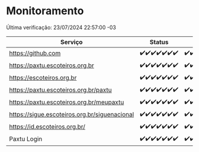 # Monitoramento

Última verificação: 23/07/2024 22:57:00 -03

|Serviço|Status|Últimas 24h|
|---|---|---|
|https://github.com|<span title="2024-07-17: OK=24">✔️</span><span title="2024-07-18: OK=23">✔️</span><span title="2024-07-19: OK=23">✔️</span><span title="2024-07-20: OK=24">✔️</span><span title="2024-07-21: OK=23">✔️</span><span title="2024-07-22: OK=23">✔️</span><span title="2024-07-23: OK=1">✔️</span>|<span title="22/07/2024 22:57:00 -03 : 200">✔️</span><span title="22/07/2024 23:30:00 -03 : 200">✔️</span><span title="23/07/2024 00:08:00 -03 : 200">✔️</span><span title="23/07/2024 01:09:00 -03 : 200">✔️</span><span title="23/07/2024 02:07:00 -03 : 200">✔️</span><span title="23/07/2024 03:10:00 -03 : 200">✔️</span><span title="23/07/2024 04:07:00 -03 : 200">✔️</span><span title="23/07/2024 05:11:00 -03 : 200">✔️</span><span title="23/07/2024 06:08:00 -03 : 200">✔️</span><span title="23/07/2024 07:07:00 -03 : 200">✔️</span><span title="23/07/2024 08:07:00 -03 : 200">✔️</span><span title="23/07/2024 09:13:00 -03 : 200">✔️</span><span title="23/07/2024 10:11:00 -03 : 200">✔️</span><span title="23/07/2024 11:07:00 -03 : 200">✔️</span><span title="23/07/2024 12:08:00 -03 : 200">✔️</span><span title="23/07/2024 13:09:00 -03 : 200">✔️</span><span title="23/07/2024 14:06:00 -03 : 200">✔️</span><span title="23/07/2024 15:09:00 -03 : 200">✔️</span><span title="23/07/2024 16:04:00 -03 : 200">✔️</span><span title="23/07/2024 17:07:00 -03 : 200">✔️</span><span title="23/07/2024 18:07:00 -03 : 200">✔️</span><span title="23/07/2024 19:07:00 -03 : 200">✔️</span><span title="23/07/2024 20:09:00 -03 : 200">✔️</span><span title="23/07/2024 21:35:00 -03 : 200">✔️</span><span title="23/07/2024 22:57:00 -03 : 200">✔️</span>|
|https://paxtu.escoteiros.org.br|<span title="2024-07-17: OK=24">✔️</span><span title="2024-07-18: OK=23">✔️</span><span title="2024-07-19: OK=23">✔️</span><span title="2024-07-20: OK=24">✔️</span><span title="2024-07-21: OK=23">✔️</span><span title="2024-07-22: OK=23">✔️</span><span title="2024-07-23: OK=1">✔️</span>|<span title="22/07/2024 22:57:00 -03 : 200">✔️</span><span title="22/07/2024 23:30:00 -03 : 200">✔️</span><span title="23/07/2024 00:08:00 -03 : 200">✔️</span><span title="23/07/2024 01:09:00 -03 : 200">✔️</span><span title="23/07/2024 02:07:00 -03 : 200">✔️</span><span title="23/07/2024 03:10:00 -03 : 200">✔️</span><span title="23/07/2024 04:07:00 -03 : 200">✔️</span><span title="23/07/2024 05:11:00 -03 : 200">✔️</span><span title="23/07/2024 06:08:00 -03 : 200">✔️</span><span title="23/07/2024 07:07:00 -03 : 200">✔️</span><span title="23/07/2024 08:07:00 -03 : 200">✔️</span><span title="23/07/2024 09:13:00 -03 : 200">✔️</span><span title="23/07/2024 10:11:00 -03 : 0">❌</span><span title="23/07/2024 11:07:00 -03 : 200">✔️</span><span title="23/07/2024 12:08:00 -03 : 200">✔️</span><span title="23/07/2024 13:09:00 -03 : 200">✔️</span><span title="23/07/2024 14:06:00 -03 : 200">✔️</span><span title="23/07/2024 15:09:00 -03 : 200">✔️</span><span title="23/07/2024 16:04:00 -03 : 200">✔️</span><span title="23/07/2024 17:07:00 -03 : 200">✔️</span><span title="23/07/2024 18:07:00 -03 : 200">✔️</span><span title="23/07/2024 19:07:00 -03 : 200">✔️</span><span title="23/07/2024 20:09:00 -03 : 200">✔️</span><span title="23/07/2024 21:35:00 -03 : 200">✔️</span><span title="23/07/2024 22:57:00 -03 : 200">✔️</span>|
|https://escoteiros.org.br|<span title="2024-07-17: OK=24">✔️</span><span title="2024-07-18: OK=23">✔️</span><span title="2024-07-19: OK=23">✔️</span><span title="2024-07-20: OK=24">✔️</span><span title="2024-07-21: OK=23">✔️</span><span title="2024-07-22: OK=23">✔️</span><span title="2024-07-23: OK=1">✔️</span>|<span title="22/07/2024 22:57:00 -03 : 200">✔️</span><span title="22/07/2024 23:30:00 -03 : 200">✔️</span><span title="23/07/2024 00:08:00 -03 : 200">✔️</span><span title="23/07/2024 01:09:00 -03 : 200">✔️</span><span title="23/07/2024 02:07:00 -03 : 200">✔️</span><span title="23/07/2024 03:10:00 -03 : 200">✔️</span><span title="23/07/2024 04:07:00 -03 : 200">✔️</span><span title="23/07/2024 05:11:00 -03 : 200">✔️</span><span title="23/07/2024 06:08:00 -03 : 200">✔️</span><span title="23/07/2024 07:07:00 -03 : 200">✔️</span><span title="23/07/2024 08:07:00 -03 : 200">✔️</span><span title="23/07/2024 09:13:00 -03 : 200">✔️</span><span title="23/07/2024 10:11:00 -03 : 200">✔️</span><span title="23/07/2024 11:07:00 -03 : 200">✔️</span><span title="23/07/2024 12:08:00 -03 : 200">✔️</span><span title="23/07/2024 13:09:00 -03 : 200">✔️</span><span title="23/07/2024 14:06:00 -03 : 200">✔️</span><span title="23/07/2024 15:09:00 -03 : 200">✔️</span><span title="23/07/2024 16:04:00 -03 : 200">✔️</span><span title="23/07/2024 17:07:00 -03 : 200">✔️</span><span title="23/07/2024 18:07:00 -03 : 200">✔️</span><span title="23/07/2024 19:07:00 -03 : 200">✔️</span><span title="23/07/2024 20:09:00 -03 : 200">✔️</span><span title="23/07/2024 21:35:00 -03 : 200">✔️</span><span title="23/07/2024 22:57:00 -03 : 200">✔️</span>|
|https://paxtu.escoteiros.org.br/paxtu|<span title="2024-07-17: OK=24">✔️</span><span title="2024-07-18: OK=23">✔️</span><span title="2024-07-19: OK=23">✔️</span><span title="2024-07-20: OK=24">✔️</span><span title="2024-07-21: OK=23">✔️</span><span title="2024-07-22: OK=23">✔️</span><span title="2024-07-23: OK=1">✔️</span>|<span title="22/07/2024 22:57:00 -03 : 200">✔️</span><span title="22/07/2024 23:30:00 -03 : 200">✔️</span><span title="23/07/2024 00:08:00 -03 : 200">✔️</span><span title="23/07/2024 01:09:00 -03 : 200">✔️</span><span title="23/07/2024 02:07:00 -03 : 200">✔️</span><span title="23/07/2024 03:10:00 -03 : 200">✔️</span><span title="23/07/2024 04:07:00 -03 : 200">✔️</span><span title="23/07/2024 05:11:00 -03 : 200">✔️</span><span title="23/07/2024 06:08:00 -03 : 200">✔️</span><span title="23/07/2024 07:07:00 -03 : 200">✔️</span><span title="23/07/2024 08:07:00 -03 : 200">✔️</span><span title="23/07/2024 09:13:00 -03 : 200">✔️</span><span title="23/07/2024 10:11:00 -03 : 200">✔️</span><span title="23/07/2024 11:07:00 -03 : 200">✔️</span><span title="23/07/2024 12:08:00 -03 : 200">✔️</span><span title="23/07/2024 13:09:00 -03 : 200">✔️</span><span title="23/07/2024 14:06:00 -03 : 200">✔️</span><span title="23/07/2024 15:09:00 -03 : 200">✔️</span><span title="23/07/2024 16:04:00 -03 : 200">✔️</span><span title="23/07/2024 17:07:00 -03 : 200">✔️</span><span title="23/07/2024 18:07:00 -03 : 200">✔️</span><span title="23/07/2024 19:07:00 -03 : 200">✔️</span><span title="23/07/2024 20:09:00 -03 : 200">✔️</span><span title="23/07/2024 21:35:00 -03 : 200">✔️</span><span title="23/07/2024 22:57:00 -03 : 200">✔️</span>|
|https://paxtu.escoteiros.org.br/meupaxtu|<span title="2024-07-17: OK=24">✔️</span><span title="2024-07-18: OK=23">✔️</span><span title="2024-07-19: OK=23">✔️</span><span title="2024-07-20: OK=24">✔️</span><span title="2024-07-21: OK=23">✔️</span><span title="2024-07-22: OK=23">✔️</span><span title="2024-07-23: OK=1">✔️</span>|<span title="22/07/2024 22:57:00 -03 : 200">✔️</span><span title="22/07/2024 23:30:00 -03 : 200">✔️</span><span title="23/07/2024 00:08:00 -03 : 200">✔️</span><span title="23/07/2024 01:09:00 -03 : 200">✔️</span><span title="23/07/2024 02:07:00 -03 : 200">✔️</span><span title="23/07/2024 03:10:00 -03 : 200">✔️</span><span title="23/07/2024 04:07:00 -03 : 200">✔️</span><span title="23/07/2024 05:11:00 -03 : 200">✔️</span><span title="23/07/2024 06:08:00 -03 : 200">✔️</span><span title="23/07/2024 07:07:00 -03 : 200">✔️</span><span title="23/07/2024 08:07:00 -03 : 200">✔️</span><span title="23/07/2024 09:13:00 -03 : 200">✔️</span><span title="23/07/2024 10:11:00 -03 : 200">✔️</span><span title="23/07/2024 11:07:00 -03 : 200">✔️</span><span title="23/07/2024 12:08:00 -03 : 200">✔️</span><span title="23/07/2024 13:09:00 -03 : 200">✔️</span><span title="23/07/2024 14:06:00 -03 : 200">✔️</span><span title="23/07/2024 15:09:00 -03 : 200">✔️</span><span title="23/07/2024 16:04:00 -03 : 200">✔️</span><span title="23/07/2024 17:07:00 -03 : 200">✔️</span><span title="23/07/2024 18:07:00 -03 : 200">✔️</span><span title="23/07/2024 19:07:00 -03 : 200">✔️</span><span title="23/07/2024 20:09:00 -03 : 200">✔️</span><span title="23/07/2024 21:35:00 -03 : 200">✔️</span><span title="23/07/2024 22:57:00 -03 : 200">✔️</span>|
|https://sigue.escoteiros.org.br/siguenacional|<span title="2024-07-17: OK=24">✔️</span><span title="2024-07-18: OK=23">✔️</span><span title="2024-07-19: OK=23">✔️</span><span title="2024-07-20: OK=24">✔️</span><span title="2024-07-21: OK=23">✔️</span><span title="2024-07-22: OK=23">✔️</span><span title="2024-07-23: OK=1">✔️</span>|<span title="22/07/2024 22:57:00 -03 : 200">✔️</span><span title="22/07/2024 23:30:00 -03 : 200">✔️</span><span title="23/07/2024 00:08:00 -03 : 200">✔️</span><span title="23/07/2024 01:09:00 -03 : 200">✔️</span><span title="23/07/2024 02:07:00 -03 : 200">✔️</span><span title="23/07/2024 03:10:00 -03 : 200">✔️</span><span title="23/07/2024 04:07:00 -03 : 200">✔️</span><span title="23/07/2024 05:11:00 -03 : 200">✔️</span><span title="23/07/2024 06:08:00 -03 : 200">✔️</span><span title="23/07/2024 07:07:00 -03 : 200">✔️</span><span title="23/07/2024 08:07:00 -03 : 200">✔️</span><span title="23/07/2024 09:13:00 -03 : 200">✔️</span><span title="23/07/2024 10:11:00 -03 : 200">✔️</span><span title="23/07/2024 11:07:00 -03 : 200">✔️</span><span title="23/07/2024 12:08:00 -03 : 200">✔️</span><span title="23/07/2024 13:09:00 -03 : 200">✔️</span><span title="23/07/2024 14:06:00 -03 : 200">✔️</span><span title="23/07/2024 15:09:00 -03 : 200">✔️</span><span title="23/07/2024 16:04:00 -03 : 200">✔️</span><span title="23/07/2024 17:07:00 -03 : 200">✔️</span><span title="23/07/2024 18:07:00 -03 : 200">✔️</span><span title="23/07/2024 19:07:00 -03 : 200">✔️</span><span title="23/07/2024 20:09:00 -03 : 200">✔️</span><span title="23/07/2024 21:35:00 -03 : 200">✔️</span><span title="23/07/2024 22:57:00 -03 : 200">✔️</span>|
|https://id.escoteiros.org.br/|<span title="2024-07-17: OK=24">✔️</span><span title="2024-07-18: OK=23">✔️</span><span title="2024-07-19: OK=23">✔️</span><span title="2024-07-20: OK=24">✔️</span><span title="2024-07-21: OK=23">✔️</span><span title="2024-07-22: OK=23">✔️</span><span title="2024-07-23: OK=1">✔️</span>|<span title="22/07/2024 22:57:00 -03 : 200">✔️</span><span title="22/07/2024 23:30:00 -03 : 200">✔️</span><span title="23/07/2024 00:08:00 -03 : 200">✔️</span><span title="23/07/2024 01:09:00 -03 : 200">✔️</span><span title="23/07/2024 02:07:00 -03 : 200">✔️</span><span title="23/07/2024 03:10:00 -03 : 200">✔️</span><span title="23/07/2024 04:07:00 -03 : 200">✔️</span><span title="23/07/2024 05:11:00 -03 : 200">✔️</span><span title="23/07/2024 06:08:00 -03 : 200">✔️</span><span title="23/07/2024 07:07:00 -03 : 200">✔️</span><span title="23/07/2024 08:07:00 -03 : 200">✔️</span><span title="23/07/2024 09:13:00 -03 : 200">✔️</span><span title="23/07/2024 10:11:00 -03 : 200">✔️</span><span title="23/07/2024 11:07:00 -03 : 200">✔️</span><span title="23/07/2024 12:08:00 -03 : 200">✔️</span><span title="23/07/2024 13:09:00 -03 : 200">✔️</span><span title="23/07/2024 14:06:00 -03 : 200">✔️</span><span title="23/07/2024 15:09:00 -03 : 200">✔️</span><span title="23/07/2024 16:04:00 -03 : 200">✔️</span><span title="23/07/2024 17:07:00 -03 : 200">✔️</span><span title="23/07/2024 18:07:00 -03 : 200">✔️</span><span title="23/07/2024 19:07:00 -03 : 200">✔️</span><span title="23/07/2024 20:09:00 -03 : 200">✔️</span><span title="23/07/2024 21:35:00 -03 : 200">✔️</span><span title="23/07/2024 22:57:00 -03 : 200">✔️</span>|
|Paxtu Login|<span title="2024-07-17: OK=24">✔️</span><span title="2024-07-18: OK=23">✔️</span><span title="2024-07-19: OK=23">✔️</span><span title="2024-07-20: OK=24">✔️</span><span title="2024-07-21: OK=23">✔️</span><span title="2024-07-22: OK=23">✔️</span><span title="2024-07-23: OK=1">✔️</span>|<span title="22/07/2024 22:57:00 -03 : 200">✔️</span><span title="22/07/2024 23:30:00 -03 : 200">✔️</span><span title="23/07/2024 00:08:00 -03 : 200">✔️</span><span title="23/07/2024 01:09:00 -03 : 200">✔️</span><span title="23/07/2024 02:07:00 -03 : 200">✔️</span><span title="23/07/2024 03:10:00 -03 : 200">✔️</span><span title="23/07/2024 04:07:00 -03 : 200">✔️</span><span title="23/07/2024 05:11:00 -03 : 200">✔️</span><span title="23/07/2024 06:08:00 -03 : 200">✔️</span><span title="23/07/2024 07:07:00 -03 : 200">✔️</span><span title="23/07/2024 08:07:00 -03 : 200">✔️</span><span title="23/07/2024 09:13:00 -03 : 200">✔️</span><span title="23/07/2024 10:11:00 -03 : 200">✔️</span><span title="23/07/2024 11:07:00 -03 : 200">✔️</span><span title="23/07/2024 12:08:00 -03 : 200">✔️</span><span title="23/07/2024 13:09:00 -03 : 200">✔️</span><span title="23/07/2024 14:06:00 -03 : 200">✔️</span><span title="23/07/2024 15:09:00 -03 : 200">✔️</span><span title="23/07/2024 16:04:00 -03 : 200">✔️</span><span title="23/07/2024 17:07:00 -03 : 200">✔️</span><span title="23/07/2024 18:07:00 -03 : 200">✔️</span><span title="23/07/2024 19:07:00 -03 : 200">✔️</span><span title="23/07/2024 20:09:00 -03 : 200">✔️</span><span title="23/07/2024 21:35:00 -03 : 200">✔️</span><span title="23/07/2024 22:57:00 -03 : 200">✔️</span>|
